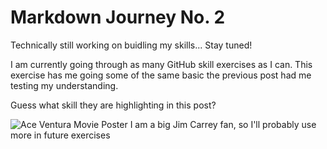 # Markdown Journey No. 2

 
Technically still working on buidling my skills... Stay tuned! 

I am currently going through as many GitHub skill exercises as I can.
This exercise has me going some of the same basic the previous post had me testing my understanding.

Guess what skill they are highlighting in this post?

![Ace Ventura Movie Poster](https://upload.wikimedia.org/wikipedia/en/9/9f/AceVenturaFilm.PNG)
I am a big Jim Carrey fan, so I'll probably use more in future exercises 
